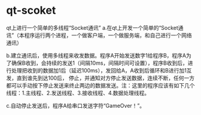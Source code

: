 # qt-scoket
qt上进行一个简单的多线程“Socket通讯”
a.在qt上开发一个简单的“Socket通讯”（本程序运行两个进程，一个做客户端，一个做服务端，和自己进行一个网络通讯）

b.建立通讯后，使用多线程来收发数据。程序A开始发送数字1给程序B，程序A为了确保B收到，会持续的发送1（间隔10ms，间隔时间可设置），程序B收到后，进行处理把收到的数据加1后（延迟100ms），发回给A，A收到后循环和B进行加1互发，直到谁先到达100后，
停止，并通知对方停止发送数据，连续不断，任何一方都可以手动按下停止发送来终止两边的数据发送。注：这里的程序应该有如下几个线程：1.主线程、2.发送线程、3.接收线程、4.数据处理线程。

c.自动停止发送后，程序A给串口发送字符“GameOver！”。
